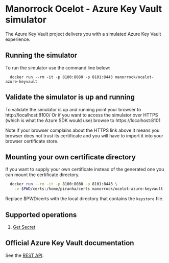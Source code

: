 # Manorrock Ocelot - Azure Key Vault simulator

The Azure Key Vault project delivers you with a simulated Azure Key Vault
experience.

## Running the simulator

To run the simulator use the command line below:

```
  docker run --rm -it -p 8100:8080 -p 8101:8443 manorrock/ocelot-azure-keyvault
```

## Validate the simulator is up and running

To validate the simulator is up and running point your browser to 
http://localhost:8100/ Or if you want to access the simulator over HTTPS (which
is what the Azure SDK would use) browse to https://localhost:8101 

Note if your browser complains about the HTTPS link above it means you browser
does not trust its certificate and you will have to import it into your browser
certificate store.

## Mounting your own certificate directory

If you want to supply your own certificate instead of the generated one you
can mount the certificate directory.

```bash
  docker run --rm -it -p 8100:8080 -p 8101:8443 \
    -v $PWD/certs:/home/piranha/certs manorrock/ocelot-azure-keyvault
```

Replace $PWD/certs with the local directory that contains the `keystore` file.

## Supported operations

1. [Get Secret](https://learn.microsoft.com/en-us/rest/api/keyvault/secrets/get-secret/get-secret?view=rest-keyvault-secrets-7.4&tabs=HTTP)

## Official Azure Key Vault documentation

See the [REST API](https://learn.microsoft.com/en-us/rest/api/keyvault/).
